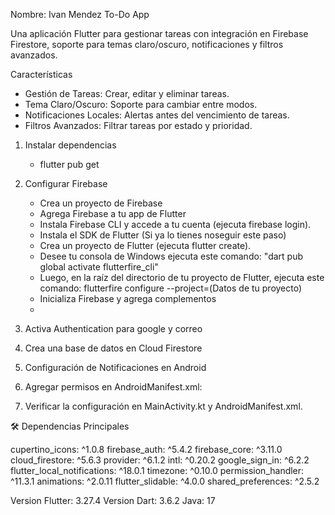 
Nombre: Ivan Mendez
To-Do App

Una aplicación Flutter para gestionar tareas con integración en Firebase Firestore, soporte para
temas claro/oscuro, notificaciones y filtros avanzados.

Características

- Gestión de Tareas: Crear, editar y eliminar tareas.
- Tema Claro/Oscuro: Soporte para cambiar entre modos.
- Notificaciones Locales: Alertas antes del vencimiento de tareas.
- Filtros Avanzados: Filtrar tareas por estado y prioridad.


1. Instalar dependencias

    - flutter pub get

2. Configurar Firebase

    - Crea un proyecto de Firebase
    - Agrega Firebase a tu app de Flutter
    - Instala Firebase CLI y accede a tu cuenta (ejecuta firebase login).
    - Instala el SDK de Flutter (Si ya lo tienes noseguir este paso)
    - Crea un proyecto de Flutter (ejecuta flutter create).
    - Desee tu consola de Windows ejecuta este comando: "dart pub global activate flutterfire_cli"
    - Luego, en la raíz del directorio de tu proyecto de Flutter, ejecuta este comando: flutterfire
      configure --project=(Datos de tu proyecto)
    - Inicializa Firebase y agrega complementos
    -
3. Activa Authentication para google y correo

4. Crea una base de datos en Cloud Firestore

5. Configuración de Notificaciones en Android

6. Agregar permisos en AndroidManifest.xml:

7. Verificar la configuración en MainActivity.kt y AndroidManifest.xml.


🛠️ Dependencias Principales

   cupertino_icons: ^1.0.8
   firebase_auth: ^5.4.2
   firebase_core: ^3.11.0
   cloud_firestore: ^5.6.3
   provider: ^6.1.2
   intl: ^0.20.2
   google_sign_in: ^6.2.2
   flutter_local_notifications: ^18.0.1
   timezone: ^0.10.0
   permission_handler: ^11.3.1
   animations: ^2.0.11
   flutter_slidable: ^4.0.0
   shared_preferences: ^2.5.2



   Version Flutter: 3.27.4
   Version Dart: 3.6.2 
   Java: 17